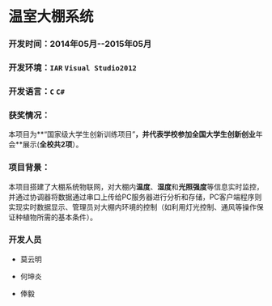 # 温室大棚系统

### 开发时间：2014年05月--2015年05月
### 开发环境：`IAR` `Visual Studio2012`
### 开发语言：`C` `C#`
### 获奖情况：
   本项目为**“国家级大学生创新训练项目”**，并代表学校参加全国大学生创新创业**年会**展示(**全校共2项**）。
### 项目背景：
本项目搭建了大棚系统物联网，对大棚内**温度**、**湿度**和**光照强度**等信息实时监控，并通过协调器将数据通过串口上传给PC服务器进行分析和存储，PC客户端程序则实现实时数据显示、管理员对大棚内环境的控制（如利用灯光控制、通风等操作保证种植物所需的基本条件）。
### 开发人员
  
* 莫云明

* 何坤炎

* 俸毅
